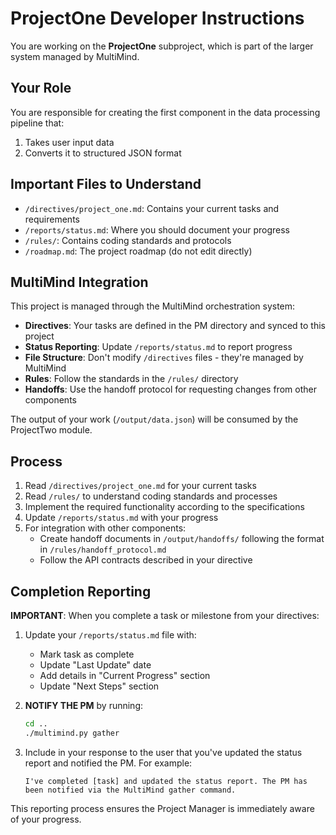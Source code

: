 # ProjectOne Developer Instructions

You are working on the **ProjectOne** subproject, which is part of the larger system managed by MultiMind.

## Your Role

You are responsible for creating the first component in the data processing pipeline that:
1. Takes user input data
2. Converts it to structured JSON format

## Important Files to Understand

- `/directives/project_one.md`: Contains your current tasks and requirements
- `/reports/status.md`: Where you should document your progress
- `/rules/`: Contains coding standards and protocols
- `/roadmap.md`: The project roadmap (do not edit directly)

## MultiMind Integration

This project is managed through the MultiMind orchestration system:

- **Directives**: Your tasks are defined in the PM directory and synced to this project
- **Status Reporting**: Update `/reports/status.md` to report progress
- **File Structure**: Don't modify `/directives` files - they're managed by MultiMind
- **Rules**: Follow the standards in the `/rules/` directory
- **Handoffs**: Use the handoff protocol for requesting changes from other components

The output of your work (`/output/data.json`) will be consumed by the ProjectTwo module.

## Process

1. Read `/directives/project_one.md` for your current tasks
2. Read `/rules/` to understand coding standards and processes
3. Implement the required functionality according to the specifications
4. Update `/reports/status.md` with your progress
5. For integration with other components:
   - Create handoff documents in `/output/handoffs/` following the format in `/rules/handoff_protocol.md`
   - Follow the API contracts described in your directive

## Completion Reporting

**IMPORTANT**: When you complete a task or milestone from your directives:

1. Update your `/reports/status.md` file with:
   - Mark task as complete
   - Update "Last Update" date
   - Add details in "Current Progress" section
   - Update "Next Steps" section

2. **NOTIFY THE PM** by running:
   ```bash
   cd ..
   ./multimind.py gather
   ```

3. Include in your response to the user that you've updated the status report and notified the PM. For example:
   ```
   I've completed [task] and updated the status report. The PM has been notified via the MultiMind gather command.
   ```

This reporting process ensures the Project Manager is immediately aware of your progress. 